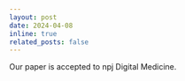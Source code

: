 ```yaml
---
layout: post
date: 2024-04-08 
inline: true
related_posts: false
---
```


Our paper is accepted to npj Digital Medicine.
